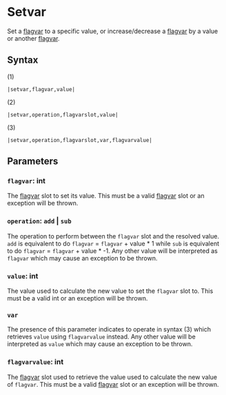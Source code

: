 # Setvar

Set a [flagvar](../../../Flags%20arrays/flagvar.md) to a specific value, or increase/decrease a [flagvar](../../../Flags%20arrays/flagvar.md) by a value or another [flagvar](../../../Flags%20arrays/flagvar.md).

## Syntax

(1)

````
|setvar,flagvar,value|
````

(2)

````
|setvar,operation,flagvarslot,value|
````

(3)

````
|setvar,operation,flagvarslot,var,flagvarvalue|
````

## Parameters

### `flagvar`: int

The [flagvar](../../../Flags%20arrays/flagvar.md) slot to set its value. This must be a valid [flagvar](../../../Flags%20arrays/flagvar.md) slot or an exception will be thrown.

### `operation`: `add` | `sub`

The operation to perform between the `flagvar` slot and the resolved value. `add` is equivalent to do `flagvar` = `flagvar` + value * 1 while `sub` is equivalent to do `flagvar` = `flagvar` + value * -1. Any other value will be interpreted as `flagvar` which may cause an exception to be thrown.

### `value`: int

The value used to calculate the new value to set the `flagvar` slot to. This must be a valid int or an exception will be thrown.

### `var`

The presence of this parameter indicates to operate in syntax (3) which retrieves `value` using `flagvarvalue` instead. Any other value will be interpreted as `value` which may cause an exception to be thrown.

### `flagvarvalue`: int

The [flagvar](../../../Flags%20arrays/flagvar.md) slot used to retrieve the value used to calculate the new value of `flagvar`. This must be a valid [flagvar](../../../Flags%20arrays/flagvar.md) slot or an exception will be thrown.
